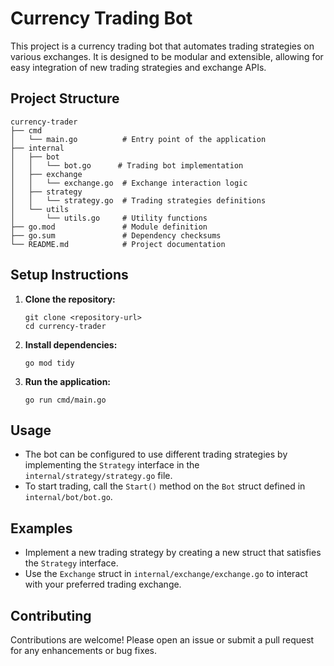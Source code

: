 # Currency Trading Bot

This project is a currency trading bot that automates trading strategies on various exchanges. It is designed to be modular and extensible, allowing for easy integration of new trading strategies and exchange APIs.

## Project Structure

```
currency-trader
├── cmd
│   └── main.go          # Entry point of the application
├── internal
│   ├── bot
│   │   └── bot.go      # Trading bot implementation
│   ├── exchange
│   │   └── exchange.go  # Exchange interaction logic
│   ├── strategy
│   │   └── strategy.go  # Trading strategies definitions
│   └── utils
│       └── utils.go     # Utility functions
├── go.mod               # Module definition
├── go.sum               # Dependency checksums
└── README.md            # Project documentation
```

## Setup Instructions

1. **Clone the repository:**
   ```
   git clone <repository-url>
   cd currency-trader
   ```

2. **Install dependencies:**
   ```
   go mod tidy
   ```

3. **Run the application:**
   ```
   go run cmd/main.go
   ```

## Usage

- The bot can be configured to use different trading strategies by implementing the `Strategy` interface in the `internal/strategy/strategy.go` file.
- To start trading, call the `Start()` method on the `Bot` struct defined in `internal/bot/bot.go`.

## Examples

- Implement a new trading strategy by creating a new struct that satisfies the `Strategy` interface.
- Use the `Exchange` struct in `internal/exchange/exchange.go` to interact with your preferred trading exchange.

## Contributing

Contributions are welcome! Please open an issue or submit a pull request for any enhancements or bug fixes.